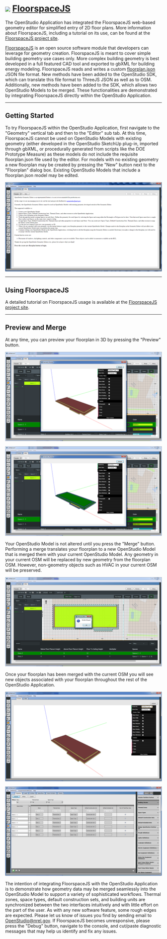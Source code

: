 # ![][1] [FloorspaceJS](https://github.com/NREL/floorspace.js)
[1]: img/favicon-32x32.png

The OpenStudio Application has integrated the FloorspaceJS web-based geometry editor for simplified entry of 2D floor plans.  More information about FloorspaceJS, including a tutorial on its use, can be found at the [FloorspaceJS project site](https://github.com/NREL/floorspace.js).

[FloorspaceJS](https://github.com/NREL/floorspace.js) is an open source software module that developers can leverage for geometry creation.  FloorspaceJS is meant to cover simple building geometry use cases only.  More complex building geometry is best developed in a full featured CAD tool and exported to gbXML for building energy modeling.  FloorspaceJS reads and writes a custom [floorplan.json](https://raw.githubusercontent.com/NREL/floorspace.js/develop/schema/geometry_schema.json) JSON file format.  New methods have been added to the OpenStudio SDK, which can translate this file format to ThreeJS JSON as well as to OSM.  Additionally, new methods have been added to the SDK, which allows two OpenStudio Models to be merged.  These functionalities are demonstrated by integrating FloorspaceJS directly within the OpenStudio Application.  

------
## Getting Started
To try FloorspaceJS within the OpenStudio Application, first navigate to the "Geometry" vertical tab and then to the "Editor" sub tab.  At this time, FloorspaceJS cannot be used on OpenStudio Models with existing geometry (either developed in the OpenStudio SketchUp plug-in, imported through gbXML, or procedurally generated from scripts like the DOE Prototype Measure) as these models do not include the requisite floorplan.json file used by the editor.  For models with no existing geometry a new floorplan may be created by pressing the "New" button next to the "Floorplan" dialog box.  Existing OpenStudio Models that include a floorplan.json model may be edited.

[![Start Screen](img/geometry_editor/start_screen.png "Start Screen")](img/geometry_editor/start_screen.png)

------

## Using FloorspaceJS

A detailed tutorial on FloorspaceJS usage is available at the [FloorspaceJS project site](https://github.com/NREL/floorspace.js).

------

## Preview and Merge
At any time, you can preview your floorplan in 3D by pressing the "Preview" button.  

[![Preview 1](img/geometry_editor/preview1.png "Preview 1")](img/geometry_editor/preview1.png)

[![Preview 2](img/geometry_editor/preview2.png "Preview 2")](img/geometry_editor/preview2.png)

Your OpenStudio Model is not altered until you press the "Merge" button.  Performing a merge translates your floorplan to a new OpenStudio Model that is merged them with your current OpenStudio Model.  Any geometry in your current OSM will be replaced by new geometry from the floorplan OSM.  However, non-geometry objects such as HVAC in your current OSM will be preserved.

[![Merge](img/geometry_editor/merge.png "Merge")](img/geometry_editor/merge.png)

Once your floorplan has been merged with the current OSM you will see new objects associated with your floorplan throughout the rest of the OpenStudio Application.

[![Post Merge](img/geometry_editor/post-merge.png "Post Merge")](img/geometry_editor/post-merge.png)

[![Space Tab](img/geometry_editor/space-tab.png "Space Tab")](img/geometry_editor/space-tab.png)

The intention of integrating FloorspaceJS with the OpenStudio Application is to demonstrate how geometry data may be merged seamlessly into the OpenStudio Model to support a variety of sophisticated workflows.  Thermal zones, space types, default construction sets, and building units are synchronized between the two interfaces intuitively and with little effort on the part of the user.  As with any new software feature, some rough edges are expected.  Please let us know of issues you find by sending email to [OpenStudio@nrel.gov](mailto:OpenStudio@nrel.gov).  If FloorspaceJS becomes unresponsive, please press the "Debug" button, navigate to the console, and cut/paste diagnostic messages that may help us identify and fix any issues. 

